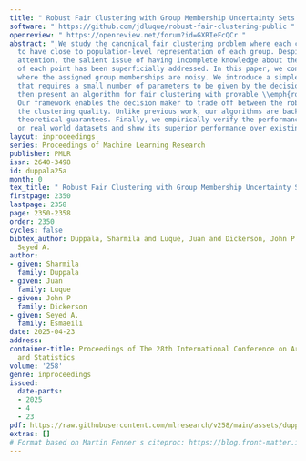 ```yaml
---
title: " Robust Fair Clustering with Group Membership Uncertainty Sets "
software: " https://github.com/jdluque/robust-fair-clustering-public "
openreview: " https://openreview.net/forum?id=GXRIeFcQCr "
abstract: " We study the canonical fair clustering problem where each cluster is constrained
  to have close to population-level representation of each group. Despite significant
  attention, the salient issue of having incomplete knowledge about the group membership
  of each point has been superficially addressed. In this paper, we consider a setting
  where the assigned group memberships are noisy. We introduce a simple noise model
  that requires a small number of parameters to be given by the decision maker. We
  then present an algorithm for fair clustering with provable \\emph{robustness} guarantees.
  Our framework enables the decision maker to trade off between the robustness and
  the clustering quality. Unlike previous work, our algorithms are backed by worst-case
  theoretical guarantees. Finally, we empirically verify the performance of our algorithm
  on real world datasets and show its superior performance over existing baselines. "
layout: inproceedings
series: Proceedings of Machine Learning Research
publisher: PMLR
issn: 2640-3498
id: duppala25a
month: 0
tex_title: " Robust Fair Clustering with Group Membership Uncertainty Sets "
firstpage: 2350
lastpage: 2358
page: 2350-2358
order: 2350
cycles: false
bibtex_author: Duppala, Sharmila and Luque, Juan and Dickerson, John P and Esmaeili,
  Seyed A.
author:
- given: Sharmila
  family: Duppala
- given: Juan
  family: Luque
- given: John P
  family: Dickerson
- given: Seyed A.
  family: Esmaeili
date: 2025-04-23
address:
container-title: Proceedings of The 28th International Conference on Artificial Intelligence
  and Statistics
volume: '258'
genre: inproceedings
issued:
  date-parts:
  - 2025
  - 4
  - 23
pdf: https://raw.githubusercontent.com/mlresearch/v258/main/assets/duppala25a/duppala25a.pdf
extras: []
# Format based on Martin Fenner's citeproc: https://blog.front-matter.io/posts/citeproc-yaml-for-bibliographies/
---
```

